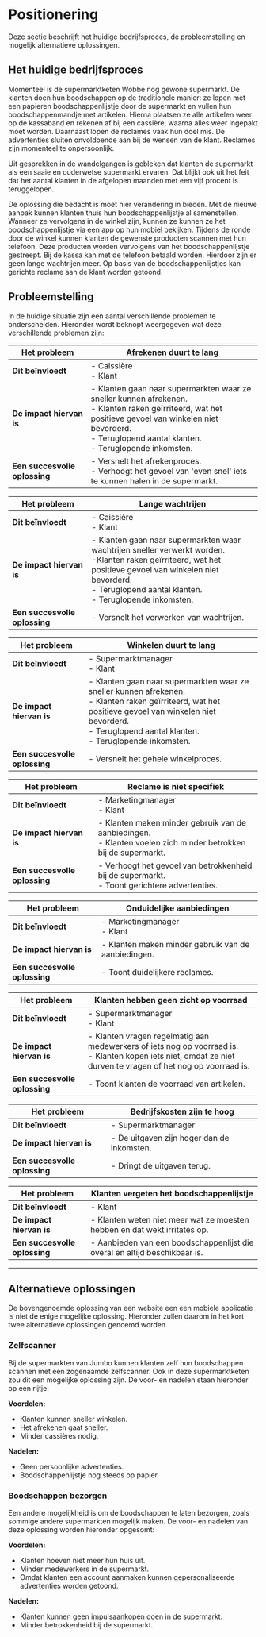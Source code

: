 # Positionering

Deze sectie beschrijft het huidige bedrijfsproces, de probleemstelling en mogelijk alternatieve
oplossingen.

## Het huidige bedrijfsproces

Momenteel is de supermarktketen Wobbe nog gewone supermarkt. De klanten doen hun boodschappen op de
traditionele manier: ze lopen met een papieren boodschappenlijstje door de supermarkt en vullen hun
boodschappenmandje met artikelen. Hierna plaatsen ze alle artikelen weer op de kassaband en rekenen
af bij een cassière, waarna alles weer ingepakt moet worden. Daarnaast lopen de reclames vaak hun
doel mis. De advertenties sluiten onvoldoende aan bij de wensen van de klant. Reclames zijn
momenteel te onpersoonlijk.

Uit gesprekken in de wandelgangen is gebleken dat klanten de supermarkt als een saaie en ouderwetse
supermarkt ervaren. Dat blijkt ook uit het feit dat het aantal klanten in de afgelopen maanden met
een vijf procent is teruggelopen.

De oplossing die bedacht is moet hier verandering in bieden. Met de nieuwe aanpak kunnen klanten
thuis hun boodschappenlijstje al samenstellen. Wanneer ze vervolgens in de winkel zijn, kunnen ze
kunnen ze het boodschappenlijstje via een app op hun mobiel bekijken. Tijdens de ronde door de
winkel kunnen klanten de gewenste producten scannen met hun telefoon. Deze producten worden
vervolgens van het boodschappenlijstje gestreept. Bij de kassa kan met de telefoon betaald worden.
Hierdoor zijn er geen lange wachtrijen meer. Op basis van de boodschappenlijstjes kan gerichte
reclame aan de klant worden getoond. 

## Probleemstelling

In de huidige situatie zijn een aantal verschillende problemen te onderscheiden. Hieronder wordt beknopt weergegeven wat deze verschillende problemen zijn:

| __Het probleem__              | Afrekenen duurt te lang                                                                                                                                                                                                        |
|-------------------------------|--------------------------------------------------------------------------------------------------------------------------------------------------------------------------------------------------------------------------------|
| __Dit beïnvloedt__            | - Caissière<br />- Klant                                                                                                                                                                                                      |
| __De impact hiervan is__      | - Klanten gaan naar supermarkten waar ze sneller kunnen afrekenen. <br />- Klanten raken geïrriteerd, wat het positieve gevoel van winkelen niet bevorderd.<br />- Teruglopend aantal klanten.<br />- Teruglopende inkomsten. |
| __Een succesvolle oplossing__ | - Versnelt het afrekenproces.<br />- Verhoogt het gevoel van 'even snel' iets te kunnen halen in de supermarkt.                                                                                                                |

| __Het probleem__              | Lange wachtrijen                                                                                                                                                         |
|-------------------------------|--------------------------------------------------------------------------------------------------------------------------------------------------------------------------|
| __Dit beïnvloedt__            | - Caissière<br />- Klant                                                                                                                                                |
| __De impact hiervan is__      | - Klanten gaan naar supermarkten waar wachtrijen sneller verwerkt worden.<br />-Klanten raken geïrriteerd, wat het positieve gevoel van winkelen niet bevorderd.<br />- Teruglopend aantal klanten.<br />- Teruglopende inkomsten. |
| __Een succesvolle oplossing__ | - Versnelt het verwerken van wachtrijen.                                                                                                                                 |

| __Het probleem__              | Winkelen duurt te lang                                                                                                                                                                                                         |
|-------------------------------|--------------------------------------------------------------------------------------------------------------------------------------------------------------------------------------------------------------------------------|
| __Dit beïnvloedt__            | - Supermarktmanager<br />- Klant                                                                                                                                                                                                      |
| __De impact hiervan is__      | - Klanten gaan naar supermarkten waar ze sneller kunnen afrekenen. <br />- Klanten raken geïrriteerd, wat het positieve gevoel van winkelen niet bevorderd.<br />- Teruglopend aantal klanten.<br />- Teruglopende inkomsten. |
| __Een succesvolle oplossing__ | - Versnelt het gehele winkelproces.                                                                                                                                                                                            |

| __Het probleem__              | Reclame is niet specifiek                                                                                          |
|-------------------------------|--------------------------------------------------------------------------------------------------------------------|
| __Dit beïnvloedt__            | - Marketingmanager<br />- Klant                                                                                          |
| __De impact hiervan is__      | - Klanten maken minder gebruik van de aanbiedingen.<br />- Klanten voelen zich minder betrokken bij de supermarkt. |
| __Een succesvolle oplossing__ | - Verhoogt het gevoel van betrokkenheid bij de supermarkt.<br />- Toont gerichtere advertenties.                   |

| __Het probleem__              | Onduidelijke aanbiedingen                           |
|-------------------------------|-----------------------------------------------------|
| __Dit beïnvloedt__            | - Marketingmanager<br />- Klant                           |
| __De impact hiervan is__      | - Klanten maken minder gebruik van de aanbiedingen. |
| __Een succesvolle oplossing__ | - Toont duidelijkere reclames.                      |

| __Het probleem__              | Klanten hebben geen zicht op voorraad                                                                                                                             |
|-------------------------------|-------------------------------------------------------------------------------------------------------------------------------------------------------------------|
| __Dit beïnvloedt__            | - Supermarktmanager<br />- Klant                                                                                                                                         |
| __De impact hiervan is__      | - Klanten vragen regelmatig aan medewerkers of iets nog op voorraad is.<br />- Klanten kopen iets niet, omdat ze niet durven te vragen of het nog op voorraad is. |
| __Een succesvolle oplossing__ | - Toont klanten de voorraad van artikelen.                                                                                                                        |

| __Het probleem__              | Bedrijfskosten zijn te hoog                |
|-------------------------------|--------------------------------------------|
| __Dit beïnvloedt__            | - Supermarktmanager                        |
| __De impact hiervan is__      | - De uitgaven zijn hoger dan de inkomsten. |
| __Een succesvolle oplossing__ | - Dringt de uitgaven terug.                |

| __Het probleem__              | Klanten vergeten het boodschappenlijstje                                   |
|-------------------------------|----------------------------------------------------------------------------|
| __Dit beïnvloedt__            | - Klant                                                                |
| __De impact hiervan is__      | - Klanten weten niet meer wat ze moesten hebben en dat wekt irritates op.  |
| __Een succesvolle oplossing__ | - Aanbieden van een boodschappenlijst die overal en altijd beschikbaar is. |

---

## Alternatieve oplossingen

De bovengenoemde oplossing van een website een een mobiele applicatie is niet de enige mogelijke oplossing. Hieronder zullen daarom in het kort twee alternatieve oplossingen genoemd worden.

### Zelfscanner 

Bij de supermarkten van Jumbo kunnen klanten zelf hun boodschappen scannen met een zogenaamde zelfscanner. Ook in deze supermarktketen zou dit een mogelijke oplossing zijn. De voor- en nadelen staan hieronder op een rijtje:

__Voordelen:__
- Klanten kunnen sneller winkelen.
- Het afrekenen gaat sneller.
- Minder cassières nodig.

__Nadelen:__
- Geen persoonlijke advertenties.
- Boodschappenlijstje nog steeds op papier.

### Boodschappen bezorgen

Een andere mogelijkheid is om de boodschappen te laten bezorgen, zoals sommige andere supermarkten mogelijk maken. De voor- en nadelen van deze oplossing worden hieronder opgesomt:

__Voordelen:__
- Klanten hoeven niet meer hun huis uit.
- Minder medewerkers in de supermarkt.
- Omdat klanten een account aanmaken kunnen gepersonaliseerde advertenties worden getoond.

__Nadelen:__
- Klanten kunnen geen impulsaankopen doen in de supermarkt.
- Minder betrokkenheid bij de supermarkt.


